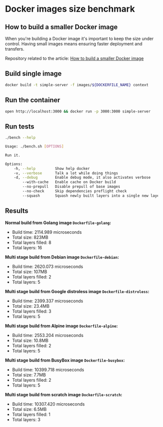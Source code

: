 # Docker images size benchmark

## How to build a smaller Docker image

When you're building a Docker image it's important to keep the size under control. Having small images means ensuring faster deployment and transfers.

Repository related to the article:
[How to build a smaller Docker image](https://medium.com/@gdiener/how-to-build-a-smaller-docker-image-76779e18d48a)

## Build single image

```bash
docker build -t simple-server -f images/${DOCKERFILE_NAME} context
```

## Run the container

```bash
open http://localhost:3000 && docker run -p 3000:3000 simple-server
```

## Run tests

```bash
./bench --help

Usage: ./bench.sh [OPTIONS]

Run it.

Options:
    -h, --help         Show help docker
    -v, --verbose      Talk a lot while doing things
    -d, --debug        Enable debug mode, it also activates verbose
        --with-cache   Enable cache on Docker build
        --no-prepull   Disable prepull of base images
        --no-check     Skip dependencies preflight check
        --squash       Squash newly built layers into a single new layer on Docker build
```

## Results

**Normal build from Golang image `Dockerfile-golang`:**

- Build time: 2114.989 microseconds
- Total size: 823MB
- Total layers filled: 8
- Total layers: 16

**Multi stage build from Debian image `Dockerfile-debian`:**

- Build time: 2620.073 microseconds
- Total size: 107MB
- Total layers filled: 2
- Total layers: 5

**Multi stage build from Google distroless image `Dockerfile-distroless`:**

- Build time: 2399.337 microseconds
- Total size: 23.4MB
- Total layers filled: 3
- Total layers: 5

**Multi stage build from Alpine image `Dockerfile-alpine`:**

- Build time: 2553.204 microseconds
- Total size: 10.8MB
- Total layers filled: 2
- Total layers: 5

**Multi stage build from BusyBox image `Dockerfile-busybox`:**

- Build time: 10399.718 microseconds
- Total size: 7.7MB
- Total layers filled: 2
- Total layers: 5

**Multi stage build from scratch image `Dockerfile-scratch`:**

- Build time: 10307.420 microseconds
- Total size: 6.5MB
- Total layers filled: 1
- Total layers: 3
